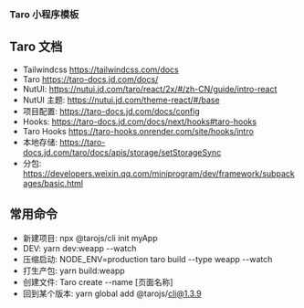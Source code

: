### Taro 小程序模板

## Taro 文档

- Tailwindcss https://tailwindcss.com/docs
- Taro https://taro-docs.jd.com/docs/
- NutUI: https://nutui.jd.com/taro/react/2x/#/zh-CN/guide/intro-react
- NutUI 主题: https://nutui.jd.com/theme-react/#/base
- 项目配置: https://taro-docs.jd.com/docs/config
- Hooks: https://taro-docs.jd.com/docs/next/hooks#taro-hooks
- Taro Hooks https://taro-hooks.onrender.com/site/hooks/intro
- 本地存储: https://taro-docs.jd.com/taro/docs/apis/storage/setStorageSync
- 分包: https://developers.weixin.qq.com/miniprogram/dev/framework/subpackages/basic.html

## 常用命令

- 新建项目: npx @tarojs/cli init myApp
- DEV: yarn dev:weapp --watch
- 压缩启动: NODE_ENV=production taro build --type weapp --watch
- 打生产包: yarn build:weapp
- 创建文件: Taro create --name [页面名称]
- 回到某个版本: yarn global add @tarojs/cli@1.3.9

